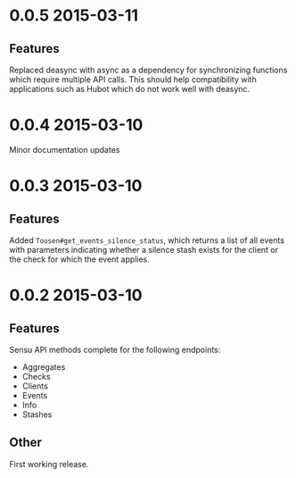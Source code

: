 # 0.0.5 2015-03-11

## Features

Replaced deasync with async as a dependency for synchronizing functions which require multiple API calls. This should help compatibility with applications such as Hubot which do not work well with deasync.

# 0.0.4 2015-03-10

Minor documentation updates

# 0.0.3 2015-03-10

## Features

Added ```Tousen#get_events_silence_status```, which returns a list of all events with parameters indicating whether a silence stash exists for the client or the check for which the event applies.

# 0.0.2 2015-03-10

## Features

Sensu API methods complete for the following endpoints:

- Aggregates
- Checks
- Clients
- Events
- Info
- Stashes

## Other

First working release.
